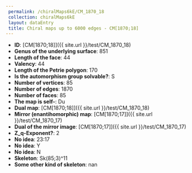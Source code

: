 ```yaml
--- 
 permalink: /chiralMaps6kE/CM_1870_18 
 collection: chiralMaps6kE
 layout: dataEntry
 title: Chiral maps up to 6000 edges - CM[1870;18]
---
```


- **ID**: [CM[1870;18]]({{ site.url }}/test/CM_1870_18)
- **Genus of the underlying surface**: 851
- **Length of the face**: 44
- **Valency**: 44
- **Length of the Petrie polygon**: 170
- **Is the automorphism group solvable?**: S
- **Number of vertices**: 85
- **Number of edges**: 1870
- **Number of faces**: 85
- **The map is self-**: Du
- **Dual map**: [CM[1870;18]]({{ site.url }}/test/CM_1870_18)
- **Mirror (enantihomorphic) map**: [CM[1870;17]]({{ site.url }}/test/CM_1870_17)
- **Dual of the mirror image**: [CM[1870;17]]({{ site.url }}/test/CM_1870_17)
- **Z_q-Exponent?**: 2
- **No idea**:  23:17
- **No idea**: Y
- **No idea**: N
- **Skeleton**: Sk(85;3)^11
- **Some other kind of skeleton**: nan

